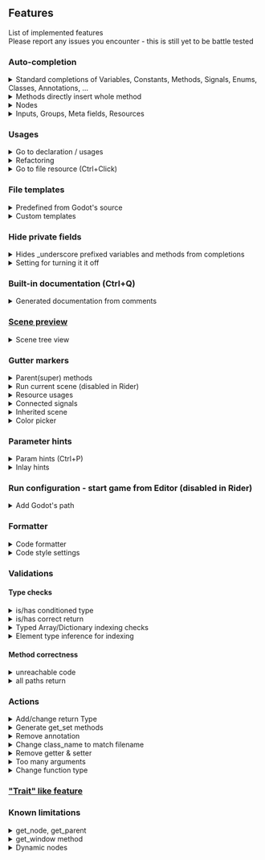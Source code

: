 ## Features

List of implemented features  
Please report any issues you encounter - this is still yet to be battle tested

### Auto-completion

<details>
    <summary>Standard completions of Variables, Constants, Methods, Signals, Enums, Classes, Annotations, ...</summary>
    <img src="../../screens/features/autocompletion.png" />
</details>

<details>
    <summary>Methods directly insert whole method</summary>
    <img src="../../screens/features/autocompletion_functions.png" />  
    <div>&nbsp;</div>
    <strong>Resulting in:</strong>  
    <img src="../../screens/features/autocompletion_functions_res.png" />
</details>

<details>
    <summary>Nodes</summary>
    <img src="../../screens/features/autocompletion_resources.png" />
</details>

<details>
    <summary>Inputs, Groups, Meta fields, Resources</summary>
    <img src="../../screens/features/string_completion.png" />
</details>

### Usages

<details>
    <summary>Go to declaration / usages</summary>
    <img src="../../screens/features/usages/usages.png" />
</details>

<details>
    <summary>Refactoring</summary>
    <img src="../../screens/features/usages/refactor.png" />
</details>

<details>
    <summary>Go to file resource (Ctrl+Click)</summary>
    <img src="../../screens/features/usages/goto_resource.png" />
</details>

### File templates

<details>
    <summary>Predefined from Godot's source</summary>
    <img src="../../screens/features/file_template.png" />
</details>

<details>
    <summary>Custom templates</summary>
    <img src="../../screens/features/custom_file_template.png" />
</details>

### Hide private fields

<details>
    <summary>Hides _underscore prefixed variables and methods from completions</summary>
    <img src="../../screens/features/private_fields/hide.png" />
    <div>&nbsp;</div>
    <strong>While showing them within the class itself</strong><br />
    <img src="../../screens/features/private_fields/show_in_self.png" />
</details>

<details>
    <summary>Setting for turning it it off</summary>
    <img src="../../screens/features/setting/private_setting.png" />
</details>

### Built-in documentation (Ctrl+Q)

<details>
    <summary>Generated documentation from comments</summary>
    <img src="../../screens/features/documentation.png" />
</details>

### [Scene preview](scene_preview.md)

<details>
    <summary>Scene tree view</summary>
    <img src="../../screens/features/tool_window/scene_preview.png" />
</details>

### Gutter markers

<details>
    <summary>Parent(super) methods</summary>
    <img src="../../screens/features/line_marker/super_method.png" />
    <div>On click redirects to given method</div>
</details>

<details>
    <summary>Run current scene (disabled in Rider)</summary>
    <img src="../../screens/features/line_marker/run_marker.png" />
</details>

<details>
    <summary>Resource usages</summary>
    <img src="../../screens/features/line_marker/resource_usage.png" />
</details>

<details>
    <summary>Connected signals</summary>
    <img src="../../screens/features/line_marker/connected_signal.png" />
</details>

<details>
    <summary>Inherited scene</summary>
    <img src="../../screens/features/line_marker/inherited_scene.png" />
</details>

<details>
    <summary>Color picker</summary>
    <img src="../../screens/features/line_marker/color_picker.png" />
</details>

### Parameter hints

<details>
    <summary>Param hints (Ctrl+P)</summary>
    <img src="../../screens/features/hint/param_hint.png" />
</details>

<details>
    <summary>Inlay hints</summary>
    <img src="../../screens/features/hint/inlay.png" />
</details>

### Run configuration - start game from Editor  (disabled in Rider)

<details>
    <summary>Add Godot's path</summary>
    <img src="../../screens/features/run_configuration.png" />
</details>

### Formatter

<details>
    <summary>Code formatter</summary>
    <img src="../../screens/features/formatter.png" />
</details>

<details>
    <summary>Code style settings</summary>
    <img src="../../screens/features/setting/code_style.png" />
</details>

### Validations

#### Type checks

<details>
    <summary>is/has conditioned type</summary>
    <img src="../../screens/features/validations/is_has.png" />
</details>
<details>
    <summary>is/has correct return</summary>
    <img src="../../screens/features/validations/correct_return.png" />
</details>

<details>
    <summary>Typed Array/Dictionary indexing checks</summary>
    <div>
        Array[T] requires an <strong>int</strong> index. Dictionary[K, V] requires a key of type <strong>K</strong>.<br/>
        Untyped Dictionary accepts any key type.<br/>
        On type mismatch, only the index expression is highlighted.
    </div>
</details>

<details>
    <summary>Element type inference for indexing</summary>
    <div>
        <code>arr[index]</code> returns <strong>T</strong> for <code>Array[T]</code>.<br/>
        <code>dict[key]</code> returns <strong>V</strong> for <code>Dictionary[K, V]</code>.
    </div>
</details>

#### Method correctness

<details>
    <summary>unreachable code</summary>
    <img src="../../screens/features/validations/unreachable_code.png" />
</details>

<details>
    <summary>all paths return</summary>
    <img src="../../screens/features/validations/all_paths_return.png" />
</details>


### Actions

<details>
    <summary>Add/change return Type</summary>
    <img src="../../screens/features/action/specify_variable.png" />
</details>

<details>
    <summary>Generate get_set methods</summary>
    <img src="../../screens/features/action/create_set_method.png" />
</details>

<details>
    <summary>Remove annotation</summary>
    <img src="../../screens/features/action/remove_annotation.png" />
</details>

<details>
    <summary>Change class_name to match filename</summary>
    <img src="../../screens/features/action/match_classname.png" />
</details>

<details>
    <summary>Remove getter & setter</summary>
    <img src="../../screens/features/action/remove_get_set.png" />
</details>

<details>
    <summary>Too many arguments</summary>
    <img src="../../screens/features/action/too_many_arguments.png" />
</details>

<details>
    <summary>Change function type</summary>
    <img src="../../screens/features/action/change_param.png" />
</details>


### ["Trait" like feature](trait.md)

### Known limitations

<details>
    <summary>get_node, get_parent</summary>
    <div>
        <strong>get_node</strong>, <strong>get_parent</strong> and so on atm do not parse actual Node, but only as a generic Node type (will be supported later on)
    </div>
</details>

<details>
    <summary>get_window method</summary>
    <div>
        <strong>get_window</strong> (and maybe few other methods) return different class based on context (SubViewport, Window, ...)
        <br />
        Plugin specify it as base Viewport class, so to get completion/check for inherited ones available you have to manually specify the type
    </div>
</details>

<details>
    <summary>Dynamic nodes</summary>
    <div>
        Dynamic nodes and such added at runtime cannot be predicted and thus no autocompletion is available
    </div>
</details>

